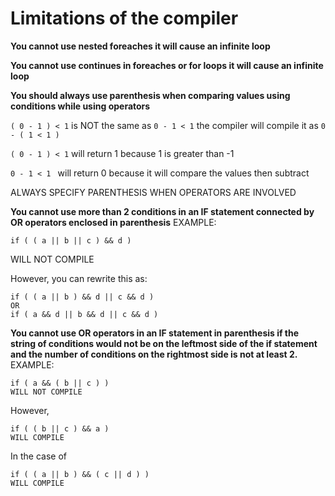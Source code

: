 # Limitations of the compiler

**You cannot use nested foreaches it will cause an infinite loop**

**You cannot use continues in foreaches or for loops it will cause an infinite loop**

**You should always use parenthesis when comparing values using conditions while using operators**

```( 0 - 1 ) < 1``` is NOT the same as ```0 - 1 < 1``` the compiler will compile it as ```0 - ( 1 < 1 )```

```( 0 - 1 ) < 1``` will return 1 because 1 is greater than -1 

```0 - 1 < 1 ``` will return 0 because it will compare the values then subtract

ALWAYS SPECIFY PARENTHESIS WHEN OPERATORS ARE INVOLVED

**You cannot use more than 2 conditions in an IF statement connected by OR operators enclosed in parenthesis** EXAMPLE:
```
if ( ( a || b || c ) && d )
```
WILL NOT COMPILE

However, you can rewrite this as:
```
if ( ( a || b ) && d || c && d )
OR
if ( a && d || b && d || c && d )
```

**You cannot use OR operators in an IF statement in parenthesis if the string of conditions would not be on the leftmost side of the if statement and the number of conditions on the rightmost side is not at least 2.**
EXAMPLE:
```
if ( a && ( b || c ) )
WILL NOT COMPILE
```
However, 
```
if ( ( b || c ) && a )
WILL COMPILE
```
In the case of
```
if ( ( a || b ) && ( c || d ) )
WILL COMPILE
```
